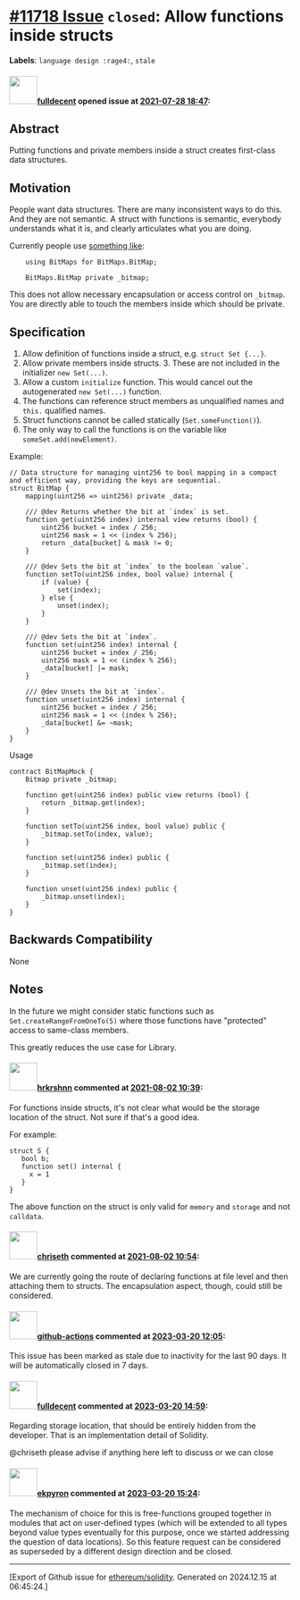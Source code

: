 # [\#11718 Issue](https://github.com/ethereum/solidity/issues/11718) `closed`: Allow functions inside structs
**Labels**: `language design :rage4:`, `stale`


#### <img src="https://avatars.githubusercontent.com/u/382183?u=499298f335f6f4f2b2498c3510275590dd8e67fc&v=4" width="50">[fulldecent](https://github.com/fulldecent) opened issue at [2021-07-28 18:47](https://github.com/ethereum/solidity/issues/11718):

## Abstract

Putting functions and private members inside a struct creates first-class data structures.

## Motivation

People want data structures. There are many inconsistent ways to do this. And they are not semantic. A struct with functions is semantic, everybody understands what it is, and clearly articulates what you are doing.

Currently people use [something like](https://github.com/OpenZeppelin/openzeppelin-contracts/blob/f7da53cebd41b6d3371d009b57beccc8f999ccfd/contracts/mocks/BitmapMock.sol):

```solidity
    using BitMaps for BitMaps.BitMap;

    BitMaps.BitMap private _bitmap;
```

This does not allow necessary encapsulation or access control on `_bitmap`.  You are directly able to touch the members inside which should be private.

## Specification

1. Allow definition of functions inside a struct, e.g. `struct Set {...}`.
2. Allow private members inside structs.
   3. These are not included in the initializer `new Set(...)`.
3. Allow a custom `initialize` function. This would cancel out the autogenerated `new Set(...)` function.
2. The functions can reference struct members as unqualified names and `this.` qualified names.
3. Struct functions cannot be called statically (`Set.someFunction()`).
4. The only way to call the functions is on the variable like `someSet.add(newElement)`.

Example:

```solidity
// Data structure for managing uint256 to bool mapping in a compact and efficient way, providing the keys are sequential.
struct BitMap {
    mapping(uint256 => uint256) private _data;

    /// @dev Returns whether the bit at `index` is set.
    function get(uint256 index) internal view returns (bool) {
        uint256 bucket = index / 256;
        uint256 mask = 1 << (index % 256);
        return _data[bucket] & mask != 0;
    }

    /// @dev Sets the bit at `index` to the boolean `value`.
    function setTo(uint256 index, bool value) internal {
        if (value) {
            set(index);
        } else {
            unset(index);
        }
    }

    /// @dev Sets the bit at `index`.
    function set(uint256 index) internal {
        uint256 bucket = index / 256;
        uint256 mask = 1 << (index % 256);
        _data[bucket] |= mask;
    }

    /// @dev Unsets the bit at `index`.
    function unset(uint256 index) internal {
        uint256 bucket = index / 256;
        uint256 mask = 1 << (index % 256);
        _data[bucket] &= ~mask;
    }
}
```

Usage

```solidity
contract BitMapMock {
    Bitmap private _bitmap;

    function get(uint256 index) public view returns (bool) {
        return _bitmap.get(index);
    }

    function setTo(uint256 index, bool value) public {
        _bitmap.setTo(index, value);
    }

    function set(uint256 index) public {
        _bitmap.set(index);
    }

    function unset(uint256 index) public {
        _bitmap.unset(index);
    }
}
```

## Backwards Compatibility

None

## Notes

In the future we might consider static functions such as `Set.createRangeFromOneTo(5)` where those functions have "protected" access to same-class members.

This greatly reduces the use case for Library.  

#### <img src="https://avatars.githubusercontent.com/u/13174375?u=52d702cb6bec53b561afa293cf9cd53ef7a63924&v=4" width="50">[hrkrshnn](https://github.com/hrkrshnn) commented at [2021-08-02 10:39](https://github.com/ethereum/solidity/issues/11718#issuecomment-890921392):

For functions inside structs, it's not clear what would be the storage location of the struct. Not sure if that's a good idea.

For example:

```
struct S {
   bool b;
   function set() internal {
     x = 1
   }
}
```

The above function on the struct is only valid for `memory` and `storage` and not `calldata`.

#### <img src="https://avatars.githubusercontent.com/u/9073706?v=4" width="50">[chriseth](https://github.com/chriseth) commented at [2021-08-02 10:54](https://github.com/ethereum/solidity/issues/11718#issuecomment-890929155):

We are currently going the route of declaring functions at file level and then attaching them to structs. The encapsulation aspect, though, could still be considered.

#### <img src="https://avatars.githubusercontent.com/in/15368?v=4" width="50">[github-actions](https://github.com/apps/github-actions) commented at [2023-03-20 12:05](https://github.com/ethereum/solidity/issues/11718#issuecomment-1476105490):

This issue has been marked as stale due to inactivity for the last 90 days.
It will be automatically closed in 7 days.

#### <img src="https://avatars.githubusercontent.com/u/382183?u=499298f335f6f4f2b2498c3510275590dd8e67fc&v=4" width="50">[fulldecent](https://github.com/fulldecent) commented at [2023-03-20 14:59](https://github.com/ethereum/solidity/issues/11718#issuecomment-1476389795):

Regarding storage location, that should be entirely hidden from the developer. That is an implementation detail of Solidity. 

@chriseth please advise if anything here left to discuss or we can close

#### <img src="https://avatars.githubusercontent.com/u/1347491?v=4" width="50">[ekpyron](https://github.com/ekpyron) commented at [2023-03-20 15:24](https://github.com/ethereum/solidity/issues/11718#issuecomment-1476435731):

The mechanism of choice for this is free-functions grouped together in modules that act on user-defined types (which will be extended to all types beyond value types eventually for this purpose, once we started addressing the question of data locations).
So this feature request can be considered as superseded by a different design direction and be closed.


-------------------------------------------------------------------------------



[Export of Github issue for [ethereum/solidity](https://github.com/ethereum/solidity). Generated on 2024.12.15 at 06:45:24.]
